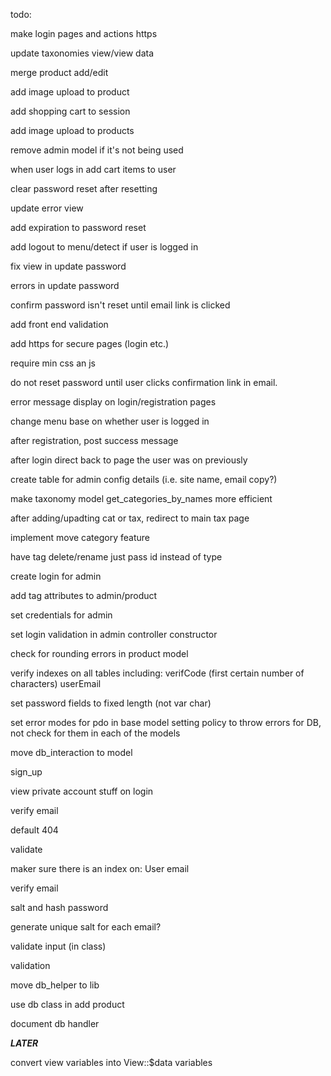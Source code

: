 todo:

make login pages and actions https

update taxonomies view/view data

merge product add/edit

add image upload to product

add shopping cart to session

add image upload to products

remove admin model if it's not being used

when user logs in add cart items to user


clear password reset after resetting

update error view

add expiration to password reset

add logout to menu/detect if user is logged in

fix view in update password

errors in update password

confirm password isn't reset until email link is clicked

add front end validation

add https for secure pages (login etc.)

require min css an js

do not reset password until user clicks confirmation link in email.

error message display on login/registration pages

change menu base on whether user is logged in

after registration, post success message

after login direct back to page the user was on previously

create table for admin config details (i.e. site name, email copy?)

make taxonomy model get_categories_by_names more efficient

after adding/upadting cat or tax, redirect to main tax page

implement move category feature

have tag delete/rename just pass id instead of type


create login for admin

add tag attributes to admin/product

set credentials for admin



set login validation in admin controller constructor

check for rounding errors in product model

verify indexes on all tables including:
	verifCode (first certain number of characters)
	userEmail

set password fields to fixed length (not var char)

set error modes for pdo in base model
	setting policy to throw errors for DB, not check for them in each of the models

move db_interaction to model

sign_up

view private account stuff on login

verify email

default 404

validate

maker sure there is an index on:
	User email

verify email

salt and hash password

generate unique salt for each email?

validate input (in class)

validation

move db_helper to lib

use db class in add product

document db handler


***LATER***

convert view variables into View::$data variables


